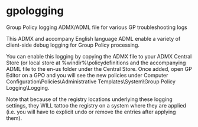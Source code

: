 # gpologging
Group Policy logging ADMX/ADML file for various GP troubleshooting logs

This ADMX and accompany English language ADML enable a variety of client-side debug logging for Group Policy processing.

You can enable this logging by copying the ADMX file to your ADMX Central Store (or local store at %windir%\policydefinitions and the accompanying ADML file to the en-us folder under the Central Store. Once added, open GP Editor on a GPO and you will see the new policies under Computer Configuration\Policies\Administrative Templates\System\Group Policy Logging\Logging.

Note that because of the registry locations underlying these logging settings, they WILL tattoo the registry on a system where they are applied (i.e. you will have to explicit undo or remove the entries after applying them). 
